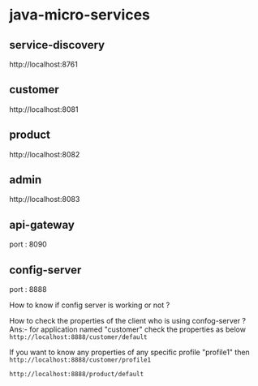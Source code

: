 # java-micro-services


## service-discovery
http://localhost:8761


## customer
http://localhost:8081


## product
http://localhost:8082

## admin
http://localhost:8083


## api-gateway
port : 8090

## config-server
port : 8888

How to know if config server is working or not ?

How to check the properties of the client who is using confog-server ?
Ans:-  for application named "customer" check the properties as below
`http://localhost:8888/customer/default`

If you want to know any properties of any specific profile "profile1" then
`http://localhost:8888/customer/profile1`


`http://localhost:8888/product/default`


